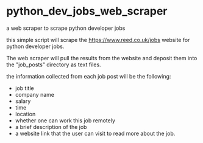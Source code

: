 # python_dev_jobs_web_scraper
a web scraper to scrape python developer jobs

this simple script will scrape the https://www.reed.co.uk/jobs  website for python developer jobs.

The web scraper will pull the results from the website and deposit them into the "job_posts" directory as text files.

the information collected from each job post will be the following:
  - job title
  - company name
  - salary
  - time
  - location
  - whether one can work this job remotely
  - a brief description of the job
  - a website link that the user can visit to read more about the job.
